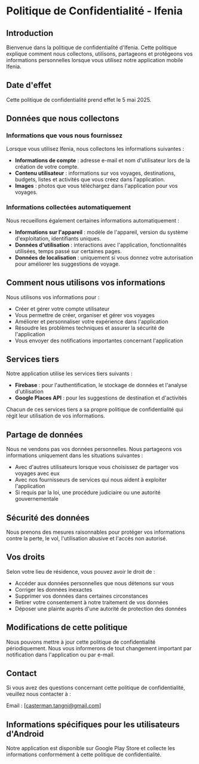 # Politique de Confidentialité - Ifenia

## Introduction

Bienvenue dans la politique de confidentialité d'Ifenia. Cette politique explique comment nous collectons, utilisons, partageons et protégeons vos informations personnelles lorsque vous utilisez notre application mobile Ifenia.

## Date d'effet

Cette politique de confidentialité prend effet le 5 mai 2025.

## Données que nous collectons

### Informations que vous nous fournissez

Lorsque vous utilisez Ifenia, nous collectons les informations suivantes :

- **Informations de compte** : adresse e-mail et nom d'utilisateur lors de la création de votre compte.
- **Contenu utilisateur** : informations sur vos voyages, destinations, budgets, listes et activités que vous créez dans l'application.
- **Images** : photos que vous téléchargez dans l'application pour vos voyages.

### Informations collectées automatiquement

Nous recueillons également certaines informations automatiquement :

- **Informations sur l'appareil** : modèle de l'appareil, version du système d'exploitation, identifiants uniques.
- **Données d'utilisation** : interactions avec l'application, fonctionnalités utilisées, temps passé sur certaines pages.
- **Données de localisation** : uniquement si vous donnez votre autorisation pour améliorer les suggestions de voyage.

## Comment nous utilisons vos informations

Nous utilisons vos informations pour :

- Créer et gérer votre compte utilisateur
- Vous permettre de créer, organiser et gérer vos voyages
- Améliorer et personnaliser votre expérience dans l'application
- Résoudre les problèmes techniques et assurer la sécurité de l'application
- Vous envoyer des notifications importantes concernant l'application

## Services tiers

Notre application utilise les services tiers suivants :

- **Firebase** : pour l'authentification, le stockage de données et l'analyse d'utilisation
- **Google Places API** : pour les suggestions de destination et d'activités

Chacun de ces services tiers a sa propre politique de confidentialité qui régit leur utilisation de vos informations.

## Partage de données

Nous ne vendons pas vos données personnelles. Nous partageons vos informations uniquement dans les situations suivantes :

- Avec d'autres utilisateurs lorsque vous choisissez de partager vos voyages avec eux
- Avec nos fournisseurs de services qui nous aident à exploiter l'application
- Si requis par la loi, une procédure judiciaire ou une autorité gouvernementale

## Sécurité des données

Nous prenons des mesures raisonnables pour protéger vos informations contre la perte, le vol, l'utilisation abusive et l'accès non autorisé.

## Vos droits

Selon votre lieu de résidence, vous pouvez avoir le droit de :

- Accéder aux données personnelles que nous détenons sur vous
- Corriger les données inexactes
- Supprimer vos données dans certaines circonstances
- Retirer votre consentement à notre traitement de vos données
- Déposer une plainte auprès d'une autorité de protection des données

## Modifications de cette politique

Nous pouvons mettre à jour cette politique de confidentialité périodiquement. Nous vous informerons de tout changement important par notification dans l'application ou par e-mail.

## Contact

Si vous avez des questions concernant cette politique de confidentialité, veuillez nous contacter à :

Email : [casterman.tangni@gmail.com]

## Informations spécifiques pour les utilisateurs d'Android

Notre application est disponible sur Google Play Store et collecte les informations conformément à cette politique de confidentialité.
